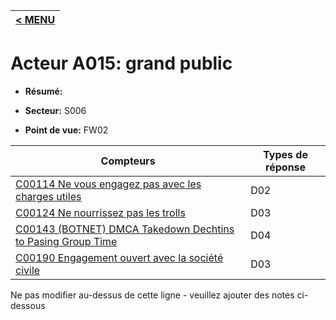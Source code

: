 |[< MENU](../README.md)|
|---|
# Acteur A015: grand public

* **Résumé:**

* **Secteur:** S006

* **Point de vue:** FW02


|Compteurs |Types de réponse |
|-------- |-------------- |
|[C00114 Ne vous engagez pas avec les charges utiles](../../generated_pages/counters/C00114.md) |D02 |
|[C00124 Ne nourrissez pas les trolls](../../generated_pages/counters/C00124.md) |D03 |
|[C00143 (BOTNET) DMCA Takedown Dechtins to Pasing Group Time](../../generated_pages/counters/C00143.md) |D04 |
|[C00190 Engagement ouvert avec la société civile](../../generated_pages/counters/C00190.md) |D03 |


Ne pas modifier au-dessus de cette ligne - veuillez ajouter des notes ci-dessous